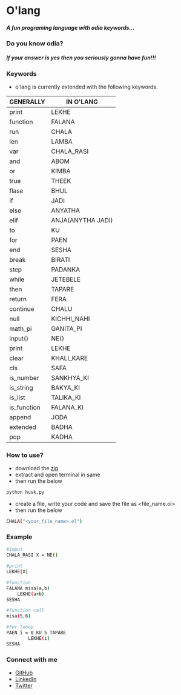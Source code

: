 # O'lang

#### _A fun programing language with odia keywords..._

<p align="center">
 <h3>Do you know odia?</h3>
  <h5>If your answer is yes then you seriously gonna have fun!!!</h5>
</p>

### Keywords

- o'lang is currently extended with the following keywords.

| GENERALLY   | IN O'LANG         |
| ----------- | ----------------- |
| print       | LEKHE             |
| function    | FALANA            |
| run         | CHALA             |
| len         | LAMBA             |
| var         | CHALA_RASI        |
| and         | ABOM              |
| or          | KIMBA             |
| true        | THEEK             |
| flase       | BHUL              |
| if          | JADI              |
| else        | ANYATHA           |
| elif        | ANJA(ANYTHA JADI) |
| to          | KU                |
| for         | PAEN              |
| end         | SESHA             |
| break       | BIRATI            |
| step        | PADANKA           |
| while       | JETEBELE          |
| then        | TAPARE            |
| return      | FERA              |
| continue    | CHALU             |
| null        | KICHHI_NAHI       |
| math_pi     | GANITA_PI         |
| input()     | NE()              |
| print       | LEKHE             |
| clear       | KHALI_KARE        |
| cls         | SAFA              |
| is_number   | SANKHYA_KI        |
| is_string   | BAKYA_KI          |
| is_list     | TALIKA_KI         |
| is_function | FALANA_KI         |
| append      | JODA              |
| extended    | BADHA             |
| pop         | KADHA             |

### How to use?

- download the [zip](https://github.com/saurabh190802/O-lang/archive/refs/tags/o'lang.zip)
- extract and open terminal in same
- then run the below

```sh
python husk.py
```

- create a file, write your code and save the file as <file_name.ol>
- then run the below

```sh
CHALA("<your_file_name>.ol")
```

### Example

```sh
#input
CHALA_RASI X = NE()

#print
LEKHE(X)

#function
FALANA misa(a,b)
	LEKHE(a+b)
SESHA

#function call
misa(5,6)

#for looop
PAEN i = 0 KU 5 TAPARE
		LEKHE(i)
SESHA
```

### Connect with me

- [GitHub](https://github.com/saurabh190802)
- [LinkedIn](https://www.linkedin.com/in/saurabh-satapathy-692a6a1b9/)
- [Twitter](https://twitter.com/SaurabhSatapat1)
